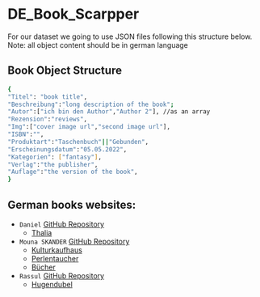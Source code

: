 # DE_Book_Scarpper
For our dataset we going to use JSON files following this structure below.
Note: all object content should be in german language
## Book Object Structure
```bash
{
"Titel": "book title",
"Beschreibung":"long description of the book";
"Autor":["ich bin den Author","Author 2"], //as an array
"Rezension":"reviews",
"Img":["cover image url","second image url"],
"ISBN":"",
"Produktart":"Taschenbuch"||"Gebunden",
"Erscheinungsdatum":"05.05.2022",
"Kategorien": ["fantasy"],
"Verlag":"the publisher",
"Auflage":"the version of the book",
}
```


## German books websites:
* `Daniel`  [GitHub Repository]()
  *  [Thalia](https://www.thalia.de/) 
* `Mouna SKANDER` [GitHub Repository](https://github.com/SkanderMouna/GermanBooksScrapersDeepLearning.git)
  *  [Kulturkaufhaus](https://www.kulturkaufhaus.de/en/start) 
  *  [Perlentaucher](https://www.perlentaucher.de/)
  *  [Bücher](https://www.buecher.de/)
* `Rassul` [GitHub Repository]()
  *  [Hugendubel](https://www.hugendubel.de/de/) 



